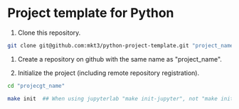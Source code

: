 # Project template for Python

1. Clone this repository.

```bash
git clone git@github.com:mkt3/python-project-template.git "project_name"
```

1. Create a repository on github with the same name as "project_name".

1. Initialize the project (including remote repository registration).
```bash
cd "projecgt_name"

make init  ## When using jupyterlab "make init-jupyter", not "make init"
```
